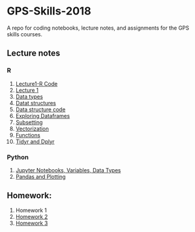 # GPS-Skills-2018

A repo for coding notebooks, lecture notes, and assignments for the GPS skills courses.

## Lecture notes
### R
1. [Lecture1-R Code](2017/intro-r/01-03-intro-r-lesson-gps2017-script.R)
2. [Lecture 1](2017/intro-r/01-03-intro-r-lesson-notes.html)
3. [Data types](2017/intro-r/04-data-types.html)
4. [Datat structures](2017/intro-r/04-IntroR_Data_Structures.html)
3. [Data structure code](2017/intro-r/intro-r-data-str.R)
5. [Exploring Dataframes](2017/intro-r/05-explor-dfs.html)
6. [Subsetting](2017/intro-r/06-subsetting.html)
7. [Vectorization](2017/intro-r/09-vectorization.html)
8. [Functions](2017/intro-r/10-functions.html)
9. [Tidyr and Dplyr](2017/intro-r/13-14-dplyr-tidyr.html)

### Python
1. [Jupyter Notebooks, Variables, Data Types](2017/python/jupyter%20notebook%2C%20variables%2C%20slicing.html)
2. [Pandas and Plotting](2017/python/pandas%20and%20plotting.html)

## Homework:

1. Homework 1
2. [Homework 2](https://ucsdlib.github.io/gps-skills-2017/homework/r-homework2-ggplot.html)
3. [Homework 3](homework/r-homework3-funct-dplyr.html)
